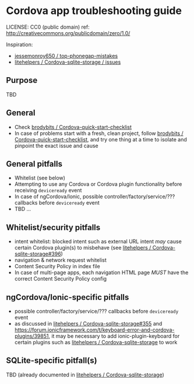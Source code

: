 # Cordova app troubleshooting guide

LICENSE: CC0 (public domain) ref: http://creativecommons.org/publicdomain/zero/1.0/

Inspiration:
- [jessemonroy650 / top-phonegap-mistakes](https://github.com/jessemonroy650/top-phonegap-mistakes)
- [litehelpers / Cordova-sqlite-storage / issues](https://github.com/litehelpers/Cordova-sqlite-storage/issues)

## Purpose

TBD

## General

- Check [brodybits / Cordova-quick-start-checklist](https://github.com/brodybits/Cordova-quick-start-checklist)
- In case of problems start with a fresh, clean project, follow [brodybits / Cordova-quick-start-checklist](https://github.com/brodybits/Cordova-quick-start-checklist), and try one thing at a time to isolate and pinpoint the exact issue and cause

## General pitfalls

- Whitelist (see below)
- Attempting to use any Cordova or Cordova plugin functionality before receiving `deviceready` event
- In case of ngCordova/Ionic, possible controller/factory/service/??? callbacks before `deviceready` event
- TBD ...

## Whitelist/security pitfalls

- intent whitelist: blocked intent such as external URL intent *may* cause certain Cordova plugin(s) to misbehave (see [litehelpers / Cordova-sqlite-storage#396](https://github.com/litehelpers/Cordova-sqlite-storage/issues/396))
- navigation & network request whitelist
- Content Security Policy in index file
- In case of multi-page apps, each navigation HTML page *MUST* have the correct Content Security Policy config

## ngCordova/Ionic-specific pitfalls

- possible controller/factory/service/??? callbacks before `deviceready` event
- as discussed in [litehelpers / Cordova-sqlite-storage#355](https://github.com/litehelpers/Cordova-sqlite-storage/issues/355) and https://forum.ionicframework.com/t/keyboard-error-and-cordova-plugins/39851, it may be necessary to add ionic-plugin-keyboard for certain plugins such as [litehelpers / Cordova-sqlite-storage](https://github.com/litehelpers/Cordova-sqlite-storage) to work

## SQLite-specific pitfall(s)

TBD (already documented in [litehelpers / Cordova-sqlite-storage](https://github.com/litehelpers/Cordova-sqlite-storage))
